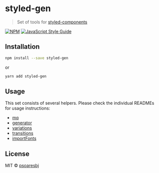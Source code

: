 # styled-gen

> Set of tools for [styled-components](https://styled-components.com/)

[![NPM](https://img.shields.io/npm/v/styled-gen.svg)](https://www.npmjs.com/package/styled-gen) [![JavaScript Style Guide](https://img.shields.io/badge/code_style-standard-brightgreen.svg)](https://standardjs.com)

## Installation

```sh
npm install --save styled-gen
```

or

```sh
yarn add styled-gen
```

## Usage

This set consists of several helpers. Please check the individual READMEs for usage instructions:

- [mq](src/mq)
- [generator](src/generator)
- [variations](src/variations)
- [transitions](src/transitions)
- [importFonts](src/importFonts)

## License

MIT © [psoaresbj](https://github.com/psoaresbj)
